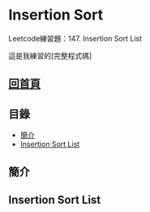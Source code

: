 # Insertion Sort
Leetcode練習題：147. Insertion Sort List

這是我練習的[完整程式碼]
## [回首頁](https://github.com/HTY62006/MyLearningNote)
## 目錄
   * [簡介](https://github.com/HTY62006/MyLearningNote/blob/master/%E7%AD%86%E8%A8%98/04_Insertion%20Sort.md#%E7%B0%A1%E4%BB%8B)
   * [Insertion Sort List]()
## 簡介
## Insertion Sort List
